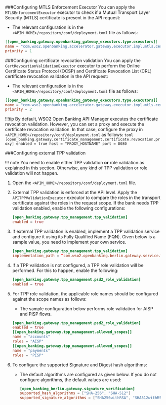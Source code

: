 ###Configuring MTLS Enforcement Executor
You can apply the `MTLSEnforcementExecutor` executor to check if a Mutual Transport Layer Security (MTLS) certificate is 
present in the API request:

- The relevant configuration is in the `<APIM_HOME>/repository/conf/deployment.toml` file as follows:
```toml
[[open_banking.gateway.openbanking_gateway_executors.type.executors]]
name = "com.wso2.openbanking.accelerator.gateway.executor.impl.mtls.cert.validation.executor.MTLSEnforcementExecutor"
priority = 1
``` 

###Configuring certificate revocation validation
You can apply the `CertRevocationValidationExecutor` executor to perform the Online Certificate Status Protocol (OCSP) and 
Certificate Revocation List (CRL) certificate revocation validation in the API request:

- The relevant configuration is in the `<APIM_HOME>/repository/conf/deployment.toml` file as follows:
```toml
[[open_banking.gateway.openbanking_gateway_executors.type.executors]]
name = "com.wso2.openbanking.accelerator.gateway.executor.impl.mtls.cert.validation.executor.CertRevocationValidationExecutor"
priority = 2
```

!!!tip
    By default, WSO2 Open Banking API Manager executes the certificate revocation validation. However, you can set a proxy
    and execute the certificate revocation validation. In that case, configure the proxy in `<APIM_HOME>/repository/conf/deployment.toml`
    as follows:
    ```toml
    [open_banking.gateway.certificate_management.certificate.revocation.proxy]
    enabled = true
    host = "PROXY_HOSTNAME"
    port = 8080
    ```

###Configuring external TPP validation

!!! note
    You need to enable either TPP validation **or** role validation as explained in this section. Otherwise, any kind of 
    TPP validation or role validation will not happen.  

1. Open the `<APIM_HOME>/repository/conf/deployment.toml` file.

2. External TPP validation is enforced at the API level. Apply the `APITPPValidationExecutor` executor to compare 
the roles in the transport certificate against the roles in the request scope. If the bank needs TPP validation enabled, 
enable the following configurations:

    ``` toml
    [open_banking.gateway.tpp_management.tpp_validation]
    enabled = true 
    ```

3. If external TPP validation is enabled, implement a TPP validation service and configure it using its Fully Qualified 
Name (FQN). Given below is a sample value, you need to implement your own service.

    ``` toml
    [open_banking.gateway.tpp_management.tpp_validation]
    implementation_path = “com.wso2.openbanking.berlin.gateway.service.TPPValidationService”
    ```

4. If a TPP validation is not configured, a TPP role validation will be performed. For this to happen, enable the 
following:

    ``` toml 
    [open_banking.gateway.tpp_management.psd2_role_validation]
    enabled = true
    ```

5. For TPP role validation, the applicable role names should be configured against the scope names as follows:

    - The sample configuration below performs role validation for AISP and PISP flows.

    ``` toml
    [open_banking.gateway.tpp_management.psd2_role_validation]
    enabled = true
    [[open_banking.gateway.tpp_management.allowed_scopes]]
    name = "accounts"
    roles = "AISP"
    [[open_banking.gateway.tpp_management.allowed_scopes]]
    name = "payments"
    roles = "PISP"
    ```

6. To configure the supported Signature and Digest hash algorithms:

   - The default algorithms are configured as given below. If you do not configure algorithms, the default values are used:

     ``` toml
     [open_banking_berlin.gateway.signature_verification]
     supported_hash_algorithms = ["SHA-256", "SHA-512"]
     supported_signature_algorithms = ["SHA256withRSA", "SHA512withRSA"]
     ```